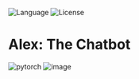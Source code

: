 ![Language](https://img.shields.io/badge/language-Python%20-blue.svg)
![License](https://img.shields.io/badge/License-GPL&ndash;3.0%20-purple.svg)

# Alex: The Chatbot
![pytorch](https://user-images.githubusercontent.com/58489322/166165046-34d39b09-7deb-466b-8858-59afdb252d35.png)
![image](https://user-images.githubusercontent.com/58489322/168038979-91ce9f0e-e7fc-4e0c-8366-0f4f3f90cceb.png)

